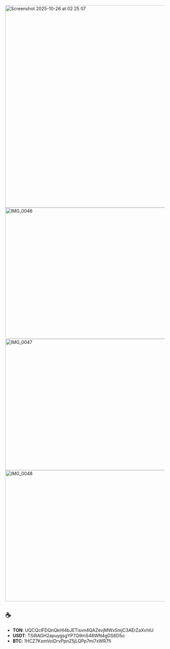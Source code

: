<img width="1080" height="638" alt="Screenshot 2025-10-26 at 02 25 07" src="https://github.com/user-attachments/assets/2b8c5a13-0274-4f28-8af1-8f4a5e8b9bd5" />
<img width="896" height="414" alt="IMG_0046" src="https://github.com/user-attachments/assets/dc158a0a-14f5-4864-8832-c76a0cb8b639" />
<img width="896" height="414" alt="IMG_0047" src="https://github.com/user-attachments/assets/726178a7-a1ae-4f75-bff8-a4d30ab4f3bc" />
<img width="896" height="414" alt="IMG_0048" src="https://github.com/user-attachments/assets/ba897d83-1009-4455-ac5a-43cf06095e79" />

## ☕️
- **TON**: UQCQclFDQnQkHI4bJETisvn4QAZevjMWx5mjC3AErZaXvhlU
- **USDT**: TSiRAGH2apuygsgYP7Q9mS48WN4gDS6D5o
- **BTC**: 1HCZ7KsmVoiDrvPpnZ5jLQPp7mi7xWR7fi
